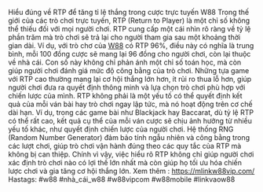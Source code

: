 Hiểu đúng về RTP để tăng tỉ lệ thắng trong cược trực tuyến W88
Trong thế giới của các trò chơi trực tuyến, RTP (Return to Player) là một chỉ số không thể thiếu đối với mọi người chơi. RTP cung cấp một cái nhìn rõ ràng về tỷ lệ phần trăm mà trò chơi sẽ trả lại cho người tham gia sau một khoảng thời gian dài. Ví dụ, với trò chơ của [W88](https://mlinkw88vip.com/) có RTP 96%, điều này có nghĩa là trung bình, mỗi 100 đồng cược sẽ mang lại 96 đồng cho người chơi, còn lại thuộc về nhà cái. Con số này không chỉ phản ánh một chỉ số toán học, mà còn giúp người chơi đánh giá mức độ công bằng của trò chơi. Những tựa game với RTP cao thường mang lại cơ hội thắng lớn hơn, ít rủi ro thua lỗ hơn, giúp người chơi đưa ra quyết định thông minh và lựa chọn trò chơi phù hợp với chiến lược của mình.
RTP không phải là một yếu tố có thể quyết định kết quả của mỗi ván bài hay trò chơi ngay lập tức, mà nó hoạt động trên cơ chế dài hạn. Ví dụ, trong các game bài như Blackjack hay Baccarat, dù tỷ lệ RTP có thể rất cao, kết quả cụ thể của mỗi ván cược sẽ chịu ảnh hưởng từ nhiều yếu tố khác, như quyết định chiến lược của người chơi. Hệ thống RNG (Random Number Generator) đảm bảo tính ngẫu nhiên và công bằng trong các lượt chơi, giúp trò chơi vận hành đúng theo các quy tắc của RTP mà không bị can thiệp. Chính vì vậy, việc hiểu rõ RTP không chỉ giúp người chơi xác định trò chơi nào có lợi thế lớn nhất mà còn giúp họ tối ưu hóa chiến lược chơi và gia tăng cơ hội thắng lớn.
Xem thêm : https://mlinkw88vip.com/
Hastags: #w88 #nhà_cái_w88 #w88vipcom #w88mobile #linkvaow88
